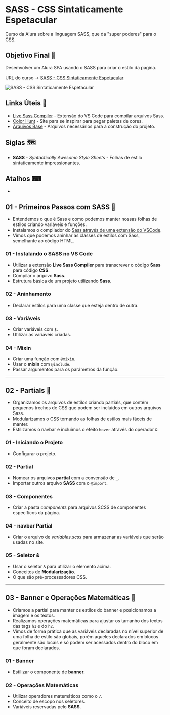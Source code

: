 # SASS - CSS Sintaticamente Espetacular

Curso da Alura sobre a linguagem SASS, que da "super poderes" para o CSS.

## Objetivo Final &#x1F3AF;

Desemvolver um Alura SPA usando o SASS para criar o estilo da página.

URL do curso -> [SASS - CSS Sintaticamente Espetacular](https://cursos.alura.com.br/course/sass-css-sintaticamente-espetacular)

![SASS - CSS Sintaticamente Espetacular](https://www.alura.com.br/assets/api/share/curso-sass-css-sintaticamente-espetacular.png)

## Links Úteis &#x1F517;
* [Live Sass Compiler](https://marketplace.visualstudio.com/items?itemName=glenn2223.live-sass) - Extensão do VS Code para compilar arquivos Sass.
* [Color Hunt](https://colorhunt.co/) - Site para se inspirar para pegar paletas de cores.
* [Arquivos Base](https://github.com/alura-cursos/alura-spa/archive/refs/heads/projeto_inicial.zip) - Arquivos necessários para a construção do projeto.

## Siglas &#x1F5FA;
* **SASS** - *Syntactically Awesome Style Sheets* - Folhas de estilo sintaticamente impressionantes.

## Atalhos &#x2328;
*

## 01 - Primeiros Passos com SASS &#x1F516;
* Entendemos o que é Sass e como podemos manter nossas folhas de estilos criando variáveis e funções.
* Instalamos o compilador do [Sass através de uma extensão do VSCode](https://marketplace.visualstudio.com/items?itemName=ritwickdey.live-sass).
* Vimos que podemos aninhar as classes de estilos com Sass, semelhante ao código HTML.

### 01 - Instalando o SASS no VS Code
* Utilizar a extensão **Live Sass Compiler** para transcrever o código **Sass** para código **CSS**.
* Compilar o arquivo **Sass**.
* Estrutura básica de um projeto utilizando **Sass**.

### 02 - Aninhamento
* Declarar estilos para uma classe que esteja dentro de outra.

### 03 - Variáveis
* Criar variáveis com `$`.
* Utilizar as variáveis criadas.

### 04 - Mixin
* Criar uma função com `@mixin`.
* Usar o **mixin** com `@include`.
* Passar argumentos para os parâmetros da função.

***

## 02 - Partials &#x1F516;
* Organizamos os arquivos de estilos criando partials, que contêm pequenos trechos de CSS que podem ser incluídos em outros arquivos Sass.
* Modularizamos o CSS tornando as folhas de estilos mais fáceis de manter.
* Estilizamos o navbar e incluímos o efeito `hover` através do operador `&`.

### 01 - Iniciando o Projeto
* Configurar o projeto.

### 02 - Partial
* Nomear os arquivos **partial** com a convensão de `_`.
* Importar outros arquivo **SASS** com o `@import`.

### 03 - Componentes
* Criar a pasta *components* para arquivos SCSS de componentes específicos da página.

### 04 - navbar Partial
* Criar o arquivo de *variables.scss* para armazenar as variáveis que serão usadas no site.

### 05 - Seletor &
* Usar o seletor `&` para utilizar o elemento acima.
* Conceitos de **Modularização**.
* O que são pré-processadores CSS.

***

## 03 - Banner e Operações Matemáticas &#x1F516;
* Criamos a partial para manter os estilos do banner e posicionamos a imagem e os textos.
* Realizamos operações matemáticas para ajustar os tamanho dos textos das tags `h1` e do `h2`.
* Vimos de forma prática que as variáveis declaradas no nível superior de uma folha de estilo são globais, porém aqueles declarados em blocos geralmente são locais e só podem ser acessados dentro do bloco em que foram declarados.

### 01 - Banner
* Estilizar o componente de **banner**.

### 02 - Operações Matemáticas
* Utilizar operadores matemáticos como o `/`.
* Conceito de escopo nos seletores.
* Variáveis reservadas pelo **SASS**.